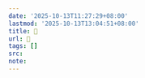 ```yaml
---
date: '2025-10-13T11:27:29+08:00'
lastmod: '2025-10-13T13:04:51+08:00'
title: 󰗿
url: 󰗿
tags: []
src:
note:
---
```

